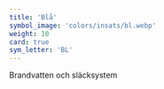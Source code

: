 ```yaml
---
title: 'Blå'
symbol_image: 'colors/insats/bl.webp'
weight: 10
card: true
sym_letter: 'BL'
---
```


Brandvatten och släcksystem